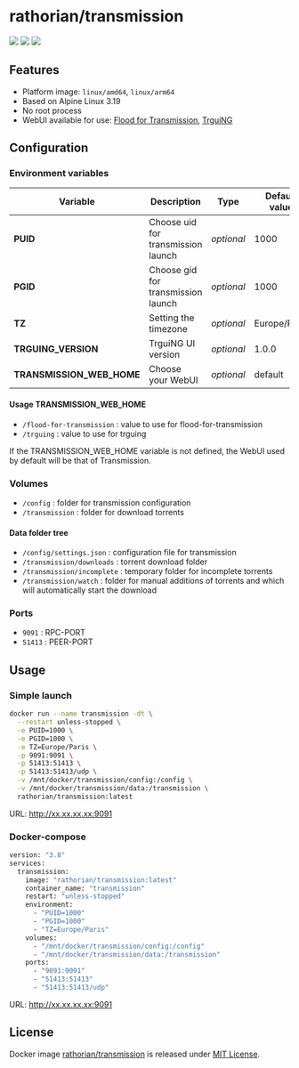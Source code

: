# rathorian/transmission

[![](https://github.com/rathorian/transmission/workflows/build/badge.svg)](https://github.com/rathorian/transmission/actions)
[![](https://img.shields.io/docker/pulls/rathorian/transmission)](https://hub.docker.com/r/rathorian/transmission)
[![](https://img.shields.io/docker/stars/rathorian/transmission)](https://hub.docker.com/r/rathorian/transmission)

## Features

 - Platform image: `linux/amd64`, `linux/arm64`
 - Based on Alpine Linux 3.19
 - No root process
 - WebUI available for use: [Flood for Transmission](https://github.com/johman10/flood-for-transmission), [TrguiNG](https://github.com/openscopeproject/TrguiNG)

## Configuration

### Environment variables

| Variable | Description | Type | Default value |
| -------- | ----------- | ---- | ------------- |
| **PUID** | Choose uid for transmission launch | *optional* | 1000
| **PGID** | Choose gid for transmission launch | *optional* | 1000
| **TZ** | Setting the timezone | *optional* | Europe/Paris
| **TRGUING_VERSION** | TrguiNG UI version | *optional* | 1.0.0
| **TRANSMISSION_WEB_HOME** | Choose your WebUI | *optional* | default

#### Usage TRANSMISSION_WEB_HOME

 - `/flood-for-transmission` : value to use for flood-for-transmission
 - `/trguing` : value to use for trguing

 If the TRANSMISSION_WEB_HOME variable is not defined, the WebUI used by default will be that of Transmission.

### Volumes

 - `/config` : folder for transmission configuration
 - `/transmission` : folder for download torrents

#### Data folder tree

 - `/config/settings.json` : configuration file for transmission
 - `/transmission/downloads` : torrent download folder
 - `/transmission/incomplete` : temporary folder for incomplete torrents
 - `/transmission/watch` : folder for manual additions of torrents and which will automatically start the download

### Ports

 - `9091` : RPC-PORT
 - `51413` : PEER-PORT

## Usage

### Simple launch

```sh
docker run --name transmission -dt \
  --restart unless-stopped \
  -e PUID=1000 \
  -e PGID=1000 \
  -e TZ=Europe/Paris \
  -p 9091:9091 \
  -p 51413:51413 \
  -p 51413:51413/udp \
  -v /mnt/docker/transmission/config:/config \
  -v /mnt/docker/transmission/data:/transmission \
  rathorian/transmission:latest
```

URL: http://xx.xx.xx.xx:9091

### Docker-compose

```sh
version: "3.8"
services:
  transmission:
    image: "rathorian/transmission:latest"
    container_name: "transmission"
    restart: "unless-stopped"
    environment:
      - "PUID=1000"
      - "PGID=1000"
      - "TZ=Europe/Paris"
    volumes:
      - "/mnt/docker/transmission/config:/config"
      - "/mnt/docker/transmission/data:/transmission"
    ports:
      - "9091:9091"
      - "51413:51413"
      - "51413:51413/udp"
```

URL: http://xx.xx.xx.xx:9091

## License

Docker image [rathorian/transmission](https://hub.docker.com/r/rathorian/transmission) is released under [MIT License](https://github.com/Rathorian/transmission/blob/main/LICENSE).